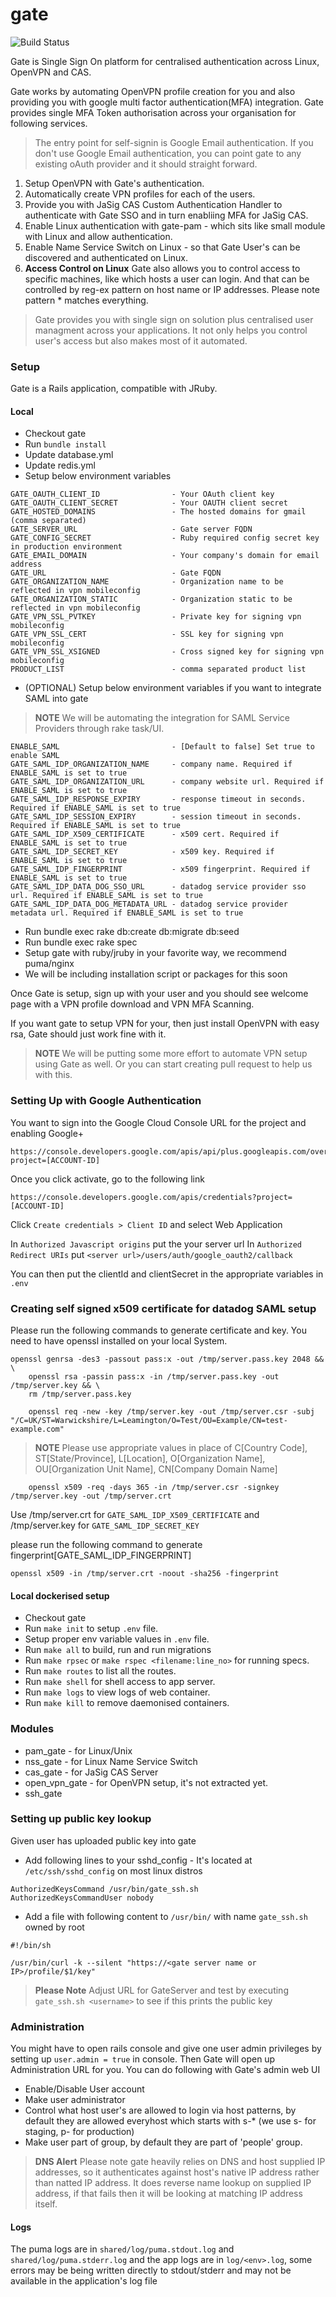# gate

![Build Status](https://api.travis-ci.org/gate-sso/gate.svg?branch=master)

Gate is Single Sign On platform for centralised authentication across Linux, OpenVPN and CAS.

Gate works by automating OpenVPN profile creation for you and also providing you with google multi factor authentication(MFA) integration. Gate provides single MFA Token authorisation across your organisation for following services.

> The entry point for self-signin is Google Email authentication. If you don't use Google Email authentication, you can point gate to any existing oAuth provider and it should straight forward.

1. Setup OpenVPN with Gate's authentication.
2. Automatically create VPN profiles for each of the users.
3. Provide you with JaSig CAS Custom Authentication Handler to authenticate with Gate SSO and in turn enabliing MFA for JaSig CAS.
4. Enable Linux authentication with gate-pam - which sits like small module with Linux and allow authentication.
5. Enable Name Service Switch on Linux - so that Gate User's can be discovered and authenticated on Linux.
6. **Access Control on Linux** Gate also allows you to control access to specific machines, like which hosts a user can login. And that can be controlled by reg-ex pattern on host name or IP addresses. Please note pattern * matches everything.

> Gate provides you with single sign on solution plus centralised user managment across your applications. It not only helps you control user's access but also makes most of it automated.

### Setup

Gate is a Rails application, compatible with JRuby.

#### Local

* Checkout gate
* Run `bundle install`
* Update database.yml
* Update redis.yml
* Setup below environment variables

```
GATE_OAUTH_CLIENT_ID                - Your OAuth client key
GATE_OAUTH_CLIENT_SECRET            - Your OAUTH client secret
GATE_HOSTED_DOMAINS                 - The hosted domains for gmail (comma separated)
GATE_SERVER_URL                     - Gate server FQDN
GATE_CONFIG_SECRET                  - Ruby required config secret key in production environment
GATE_EMAIL_DOMAIN                   - Your company's domain for email address
GATE_URL                            - Gate FQDN
GATE_ORGANIZATION_NAME              - Organization name to be reflected in vpn mobileconfig
GATE_ORGANIZATION_STATIC            - Organization static to be reflected in vpn mobileconfig
GATE_VPN_SSL_PVTKEY                 - Private key for signing vpn mobileconfig
GATE_VPN_SSL_CERT                   - SSL key for signing vpn mobileconfig
GATE_VPN_SSL_XSIGNED                - Cross signed key for signing vpn mobileconfig
PRODUCT_LIST                        - comma separated product list
```

* (OPTIONAL) Setup below environment variables if you want to integrate SAML into gate
> **NOTE** We will be automating the integration for SAML Service Providers through rake task/UI.
```
ENABLE_SAML                         - [Default to false] Set true to enable SAML
GATE_SAML_IDP_ORGANIZATION_NAME     - company name. Required if ENABLE_SAML is set to true
GATE_SAML_IDP_ORGANIZATION_URL      - company website url. Required if ENABLE_SAML is set to true
GATE_SAML_IDP_RESPONSE_EXPIRY       - response timeout in seconds. Required if ENABLE_SAML is set to true
GATE_SAML_IDP_SESSION_EXPIRY        - session timeout in seconds. Required if ENABLE_SAML is set to true
GATE_SAML_IDP_X509_CERTIFICATE      - x509 cert. Required if ENABLE_SAML is set to true
GATE_SAML_IDP_SECRET_KEY            - x509 key. Required if ENABLE_SAML is set to true
GATE_SAML_IDP_FINGERPRINT           - x509 fingerprint. Required if ENABLE_SAML is set to true
GATE_SAML_IDP_DATA_DOG_SSO_URL      - datadog service provider sso url. Required if ENABLE_SAML is set to true
GATE_SAML_IDP_DATA_DOG_METADATA_URL - datadog service provider metadata url. Required if ENABLE_SAML is set to true
```

* Run bundle exec rake db:create db:migrate db:seed
* Run bundle exec rake spec
* Setup gate with ruby/jruby in your favorite way, we recommend puma/nginx
* We will be including installation script or packages for this soon

Once Gate is setup, sign up with your user and you should see welcome page with a VPN profile download and VPN MFA Scanning.

If you want gate to setup VPN for your, then just install OpenVPN with easy rsa, Gate should just work fine with it.

> **NOTE** We will be putting some more effort to automate VPN setup using Gate as well. Or you can start creating pull request to help us with this.

### Setting Up with Google Authentication

You want to sign into the Google Cloud Console URL for the project and enabling Google+

```
https://console.developers.google.com/apis/api/plus.googleapis.com/overview?project=[ACCOUNT-ID]
```

Once you click activate, go to the following link

```
https://console.developers.google.com/apis/credentials?project=[ACCOUNT-ID]
```

Click `Create credentials > Client ID` and select Web Application

In `Authorized Javascript origins` put the your server url
In `Authorized Redirect URIs` put `<server url>/users/auth/google_oauth2/callback`

You can then put the clientId and clientSecret in the appropriate variables in `.env`

### Creating self signed x509 certificate for datadog SAML setup
Please run the following commands to generate certificate and key. You need to have openssl installed on your local System.
```
openssl genrsa -des3 -passout pass:x -out /tmp/server.pass.key 2048 && \
    openssl rsa -passin pass:x -in /tmp/server.pass.key -out /tmp/server.key && \
    rm /tmp/server.pass.key
```

```
    openssl req -new -key /tmp/server.key -out /tmp/server.csr -subj "/C=UK/ST=Warwickshire/L=Leamington/O=Test/OU=Example/CN=test-example.com"
```
> **NOTE** Please use appropriate values in place of C[Country Code], ST[State/Province], L[Location], O[Organization Name], OU[Organization Unit Name], CN[Company Domain Name]

```
    openssl x509 -req -days 365 -in /tmp/server.csr -signkey /tmp/server.key -out /tmp/server.crt
```
Use /tmp/server.crt for `GATE_SAML_IDP_X509_CERTIFICATE` and /tmp/server.key for `GATE_SAML_IDP_SECRET_KEY`

please run the following command to generate fingerprint[GATE_SAML_IDP_FINGERPRINT]
```
openssl x509 -in /tmp/server.crt -noout -sha256 -fingerprint
```



#### Local dockerised setup

* Checkout gate
* Run `make init` to setup `.env` file.
* Setup proper env variable values in `.env` file.
* Run `make all` to build, run and run migrations
* Run `make rpsec` or `make rspec <filename:line_no>` for running specs.
* Run `make routes` to list all the routes.
* Run `make shell` for shell access to app server.
* Run `make logs` to view logs of web container.
* Run `make kill` to remove daemonised containers.


### Modules

* pam_gate - for Linux/Unix
* nss_gate - for Linux Name Service Switch
* cas_gate - for JaSig CAS Server
* open_vpn_gate - for OpenVPN setup, it's not extracted yet.
* ssh_gate

### Setting up public key lookup

Given user has uploaded public key into gate

* Add following lines to your sshd_config - It's located at `/etc/ssh/sshd_config` on most linux distros

```
AuthorizedKeysCommand /usr/bin/gate_ssh.sh
AuthorizedKeysCommandUser nobody
```
* Add a file with following content to `/usr/bin/` with name `gate_ssh.sh` owned by root

```
#!/bin/sh

/usr/bin/curl -k --silent "https://<gate server name or IP>/profile/$1/key"
```

> **Please Note** Adjust URL for GateServer and test by executing `gate_ssh.sh <username>` to see if this prints the public key


### Administration

You might have to open rails console and give one user admin privileges by setting up `user.admin = true` in console. Then Gate will open up Administration URL for you. You can do following with Gate's admin web UI

* Enable/Disable User account
* Make user administrator
* Control what host user's are allowed to login via host patterns, by default they are allowed everyhost which starts with s-* (we use s- for staging, p- for production)
* Make user part of group, by default they are part of 'people' group.

> **DNS Alert** Please note gate heavily relies on DNS and host supplied IP addresses, so it authenticates against host's native IP address rather than natted IP address. It does reverse name lookup on supplied IP address, if that fails then it will be looking at matching IP address itself.


#### Logs

The puma logs are in `shared/log/puma.stdout.log`  and `shared/log/puma.stderr.log` and the app logs are in `log/<env>.log`, some errors may be being written directly to stdout/stderr and may not be available in the application's log file

